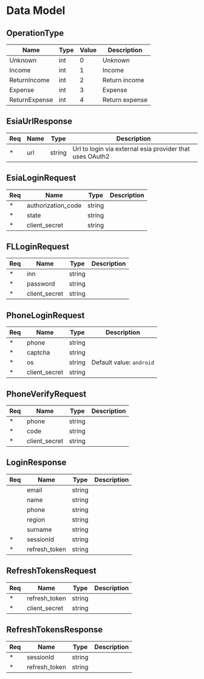 # Data Model

## OperationType

Name | Type |  Value | Description
---- | ---- | ------ | -----------
Unknown       | int   | 0  | Unknown
Income        | int   | 1  | Income
ReturnIncome  | int   | 2  | Return income
Expense       | int   | 3  | Expense
ReturnExpense | int   | 4  | Return expense

## EsiaUrlResponse

Req | Name | Type | Description
--- | ---- | ---- | -----------
\*  | url | string | Url to login via external esia provider that uses OAuth2

## EsiaLoginRequest

Req | Name | Type | Description
--- | ---- | ---- | -----------
\*  | authorization_code | string | 
\*  | state | string | 
\*  | client_secret | string | 

## FLLoginRequest

Req | Name | Type | Description
--- | ---- | ---- | -----------
\*  | inn | string | 
\*  | password | string | 
\*  | client_secret | string | 

## PhoneLoginRequest

Req | Name | Type | Description
--- | ---- | ---- | -----------
\*  | phone | string | 
\*  | captcha | string | 
\*  | os | string | Default value: `android`
\*  | client_secret | string | 

## PhoneVerifyRequest

Req | Name | Type | Description
--- | ---- | ---- | -----------
\*  | phone | string | 
\*  | code | string | 
\*  | client_secret | string | 

## LoginResponse

Req | Name | Type | Description
--- | ---- | ---- | -----------
&nbsp; | email         | string | 
&nbsp; | name          | string | 
&nbsp; | phone         | string | 
&nbsp; | region        | string | 
&nbsp; | surname       | string | 
\*     | sessionId     | string | 
\*     | refresh_token | string | 

## RefreshTokensRequest

Req | Name | Type | Description
--- | ---- | ---- | -----------
\*     | refresh_token | string | 
\*     | client_secret | string | 

## RefreshTokensResponse

Req | Name | Type | Description
--- | ---- | ---- | -----------
\*     | sessionId     | string | 
\*     | refresh_token | string | 
